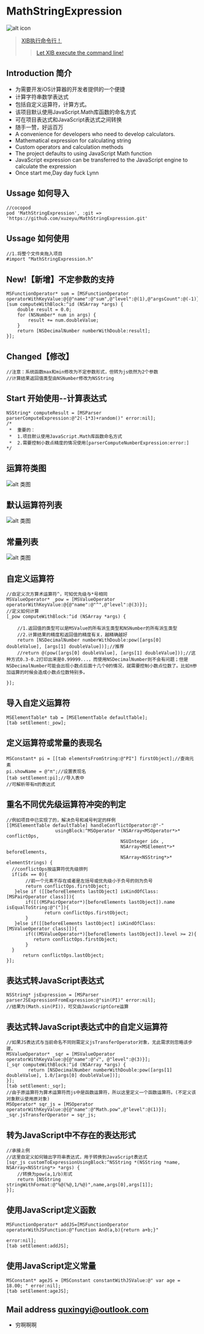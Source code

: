 # MathStringExpression

![alt icon](https://raw.githubusercontent.com/Meterwhite/MathStringExpression/master/MathStringExpression/cmp.jpg)

> [XIB执行命令行！](https://github.com/Meterwhite/XICommand)
>> [Let XIB execute the command line!](https://github.com/Meterwhite/XICommand)

## Introduction 简介
* 为需要开发iOS计算器的开发者提供的一个便捷
* 计算字符串数学表达式
* 包括自定义运算符，计算方式。
* 该项目默认使用JavaScript.Math库函数的命名方式
* 可在项目表达式和JavaScript表达式之间转换
* 随手一赞，好运百万
* A convenience for developers who need to develop calculators.
* Mathematical expression for calculating string
* Custom operators and calculation methods
* The project defaults to using JavaScript Math function
* JavaScript expression can be transferred to the JavaScript engine to calculate the expression
* Once start me,Day day fuck Lynn

## Ussage 如何导入
```objc
//cocopod
pod 'MathStringExpression', :git => 'https://github.com/xuzeyu/MathStringExpression.git'
```
## Ussage 如何使用
```objc
//1.将整个文件夹拖入项目
#import "MathStringExpression.h"
```
## New!【新增】不定参数的支持
```objc
MSFunctionOperator* sum = [MSFunctionOperator operatorWithKeyValue:@{@"name":@"sum",@"level":@(1),@"argsCount":@(-1)}];
[sum computeWithBlock:^id (NSArray *args) {
    double result = 0.0;
    for (NSNumber* num in args) {
        result += num.doubleValue;
    }
    return [NSDecimalNumber numberWithDouble:result];
}];
```
## Changed【修改】
```objc
//注意：系统函数max和min修改为不定参数形式，但转为js依然为2个参数
//计算结果返回值类型由NSNumber修改为NSString
```

## Start 开始使用--计算表达式
```objc
NSString* computeResult = [MSParser parserComputeExpression:@"2(-1*3)+random()" error:nil];
/*
 *  重要的：
 *  1.项目默认使用JavaScript.Math库函数命名方式
 *  2.需要控制小数点精度的情况使用[parserComputeNumberExpression:error:]
*/
```
## 运算符类图
![alt 类图](https://raw.githubusercontent.com/Meterwhite/MathStringExpression/master/MathStringExpression/Class.png)

## 默认运算符列表
![alt 类图](https://raw.githubusercontent.com/Meterwhite/MathStringExpression/master/MathStringExpression/Operators.png)

## 常量列表
![alt 类图](https://raw.githubusercontent.com/Meterwhite/MathStringExpression/master/MathStringExpression/Const.png)

## 自定义运算符
```objc
//自定义次方算术运算符^，可知优先级与*号相同
MSValueOperator* _pow = [MSValueOperator operatorWithKeyValue:@{@"name":@"^",@"level":@(3)}];
//定义如何计算
[_pow computeWithBlock:^id (NSArray *args) {

    //1.返回值的类型可以是MSValue的所有派生类型和NSNumber的所有派生类型
    //2.计算结果的精度和返回值的精度有关，越精确越好
    return [NSDecimalNumber numberWithDouble:pow([args[0] doubleValue], [args[1] doubleValue])];//推荐
    //return @(pow([args[0] doubleValue], [args[1] doubleValue]));//这种方式0.3-0.2打印出来是0.99999...，而使用NSDecimalNumber则不会有问题；但是NSDecimalNumber可能会出现小数点后面十几个0的情况，就需要控制小数点位数了。比如π参加运算的时候会造成小数点位数特别多。
    
}];
```

## 导入自定义运算符
```objc
MSElementTable* tab = [MSElementTable defaultTable];
[tab setElement:_pow];
```
## 定义运算符或常量的表现名
```objc
MSConstant* pi = [[tab elementsFromString:@"PI"] firstObject];//查询元素
pi.showName = @"π";//设置表现名
[tab setElement:pi];//导入表中
//可解析带有π的表达式
```

## 重名不同优先级运算符冲突的判定
```objc
//例如项目中已实现了的，解决负号和减号判定的样例
[[MSElementTable defaultTable] handleConflictOperator:@"-"
                  usingBlock:^MSOperator *(NSArray<MSOperator*>* conflictOps,
                                          NSUInteger idx ,
                                          NSArray<MSElement*>* beforeElements,
                                          NSArray<NSString*>* elementStrings) {
  //conflictOps按运算符优先级排列
  if(idx == 0){
       //前一个元素不存在或者是左括号或优先级小于负号的则为负号
       return conflictOps.firstObject;
   }else if ([[beforeElements lastObject] isKindOfClass:[MSPairOperator class]]){
       if([((MSPairOperator*)[beforeElements lastObject]).name isEqualToString:@"("]){
              return conflictOps.firstObject;
       }
   }else if([[beforeElements lastObject] isKindOfClass:[MSValueOperator class]]){
       if(((MSValueOperator*)[beforeElements lastObject]).level >= 2){
          return conflictOps.firstObject;
       }
  }
      return conflictOps.lastObject;
}];
```

## 表达式转JavaScript表达式
```objc
NSString* jsExpression = [MSParser parserJSExpressionFromExpression:@"sin(PI)" error:nil];
//结果为(Math.sin(PI))，可交由JavaScriptCore运算
```

## 表达式转JavaScript表达式中的自定义运算符
```objc
//如果JS表达式与当前命名不同则需定义jsTransferOperator对象，无此需求则忽略该步骤。
MSValueOperator* _sqr = [MSValueOperator operatorWithKeyValue:@{@"name":@"√", @"level":@(3)}];
[_sqr computeWithBlock:^id (NSArray *args) {
        return [NSDecimalNumber numberWithDouble:pow([args[1] doubleValue], 1.0/[args[0] doubleValue])];
}];
[tab setElement:_sqr];
//由于原运算符为算术运算符而js中是函数运算符，所以这里定义一个函数运算符。(不定义该对象默认使用原对象)
MSOperator* sqr_js = [MSOperator operatorWithKeyValue:@{@"name":@"Math.pow",@"level":@(1)}];
_sqr.jsTransferOperator = sqr_js;
```

## 转为JavaScript中不存在的表达形式
```objc
//承接上例
//这里自定义如何输出字符串表达式，用于转换到JavaScript表达式
[sqr_js customToExpressionUsingBlock:^NSString *(NSString *name, NSArray<NSString*> *args) {
    //转换为pow(a,1/b)形式
    return [NSString stringWithFormat:@"%@(%@,1/%@)",name,args[0],args[1]];
}];
```
## 使用JavaScript定义函数
```objc
MSFunctionOperator* addJS=[MSFunctionOperator operatorWithJSFunction:@"function And(a,b){return a+b;}" 
                                                                 error:nil];
[tab setElement:addJS];
```

## 使用JavaScript定义常量
```objc
MSConstant* ageJS = [MSConstant constantWithJSValue:@" var age = 18.00; " error:nil];
[tab setElement:ageJS];
```

## Mail address quxingyi@outlook.com
* 穷啊啊啊
